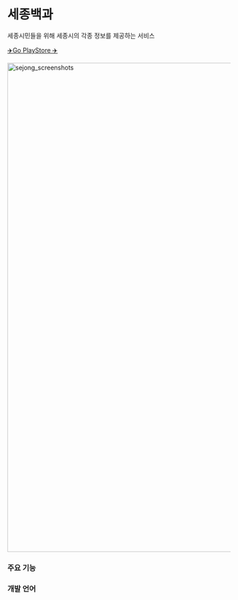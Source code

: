 # 세종백과
세종시민들을 위해 세종시의 각종 정보를 제공하는 서비스 

[✈️Go PlayStore ✈️](https://play.google.com/store/apps/details?id=com.god.parktaeim.all_about_sejong)

<img width="1102" alt="sejong_screenshots" src="https://user-images.githubusercontent.com/23738063/45251042-8eebcc00-b37a-11e8-97a3-603641ce8b1d.png">

### 주요 기능

### 개발 언어


